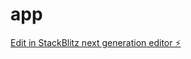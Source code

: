 # app

[Edit in StackBlitz next generation editor ⚡️](https://stackblitz.com/~/github.com/suri6777/app)